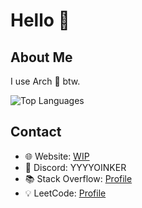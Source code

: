 #  Hello 👋

## About Me
I use Arch 🐧 btw.

![Top Languages](https://github-readme-stats.vercel.app/api/top-langs/?username=YYYYOINKER&layout=compact&theme=radical)

## Contact
- 🌐 Website: [WIP]()
- 💬 Discord: YYYYOINKER
- 📚 Stack Overflow: [Profile](https://stackoverflow.com/users/24839885/yyyyoinker)
- 💡 LeetCode: [Profile](https://leetcode.com/u/YYYOINKER/)
